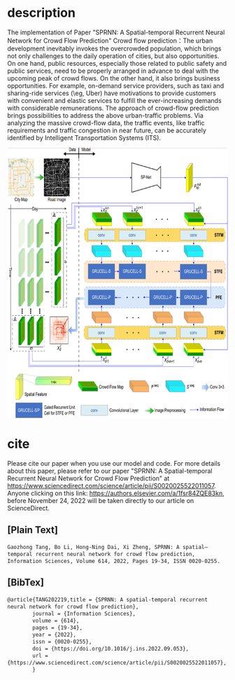 # description

The implementation of Paper "SPRNN: A Spatial-temporal Recurrent Neural Network for Crowd Flow Prediction"
Crowd flow prediction：The urban development inevitably invokes the overcrowded population, which brings not only challenges to the daily operation of cities, but also opportunities. On one hand, public resources, especially those related to public safety and public services, need to be properly arranged in advance to deal with the upcoming peak of crowd flows. On the other hand, it also brings business opportunities. For example, on-demand service providers, such as taxi and sharing-ride services (\eg, Uber) have motivations to provide customers with convenient and elastic services to fulfill the ever-increasing demands with considerable remunerations. The approach of crowd-flow prediction brings possibilities to address the above urban-traffic problems. Via analyzing the massive crowd-flow data, the traffic events, like traffic requirements and traffic congestion in near future, can be accurately identified by Intelligent Transportation Systems (ITS).

<img src="https://github.com/CVisionProcessing/SPRNN/blob/main/overview.png" width="800px" height="618">

# cite
Please cite our paper when you use our model and code. For more details about this paper, please refer to our paper "SPRNN: A Spatial-temporal Recurrent Neural Network for Crowd Flow Prediction" at https://www.sciencedirect.com/science/article/pii/S0020025522011057. Anyone clicking on this link: https://authors.elsevier.com/a/1fsr84ZQE83kn, before November 24, 2022 will be taken directly to our article on ScienceDirect. 

[Plain Text]
-------------
    Gaozhong Tang, Bo Li, Hong-Ning Dai, Xi Zheng, SPRNN: A spatial–temporal recurrent neural network for crowd flow prediction, Information Sciences, Volume 614, 2022, Pages 19-34, ISSN 0020-0255.

[BibTex]
-------------
    @article{TANG202219,title = {SPRNN: A spatial-temporal recurrent neural network for crowd flow prediction}, 
            journal = {Information Sciences}, 
            volume = {614}, 
            pages = {19-34}, 
            year = {2022}, 
            issn = {0020-0255}, 
            doi = {https://doi.org/10.1016/j.ins.2022.09.053}, 
            url = {https://www.sciencedirect.com/science/article/pii/S0020025522011057},
            }
    
    
